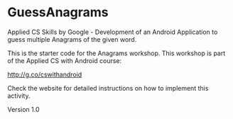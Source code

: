 # GuessAnagrams
Applied CS Skills by Google - Development of an Android Application to guess multiple Anagrams of the given word.

This is the starter code for the Anagrams workshop. 
This workshop is part of the Applied CS with Android course:

http://g.co/cswithandroid

Check the website for detailed instructions on how to implement this activity.

Version 1.0
